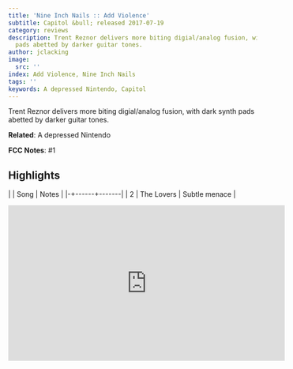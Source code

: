 ```yaml
---
title: 'Nine Inch Nails :: Add Violence'
subtitle: Capitol &bull; released 2017-07-19
category: reviews
description: Trent Reznor delivers more biting digial/analog fusion, with dark synth
  pads abetted by darker guitar tones.
author: jclacking
image:
  src: ''
index: Add Violence, Nine Inch Nails
tags: ''
keywords: A depressed Nintendo, Capitol
---
```

Trent Reznor delivers more biting digial/analog fusion, with dark synth pads abetted by darker guitar tones.<!--more-->

**Related**: A depressed Nintendo

**FCC Notes**: #1

## Highlights

| | Song | Notes |
|-+------+-------|
| 2 | The Lovers | Subtle menace |

<div class="tlo-detail-video"><iframe width="560" height="315" src="https://www.youtube.com/embed/_g8nAqDu3gI" frameborder="0" allow="autoplay; encrypted-media" allowfullscreen></iframe></div>

